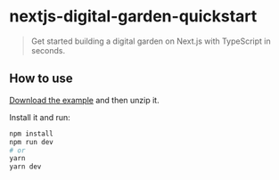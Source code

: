 # nextjs-digital-garden-quickstart

> Get started building a digital garden on Next.js with TypeScript in seconds.

## How to use

[Download the example](https://github.com/resir014/nextjs-typescript-quickstart/archive/master.zip) and then unzip it.

Install it and run:

```bash
npm install
npm run dev
# or
yarn
yarn dev
```
